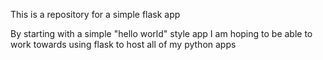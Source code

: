 This is a repository for a simple flask app

By starting with a simple "hello world" style app I am hoping to be able to work towards using flask to host all of my python apps